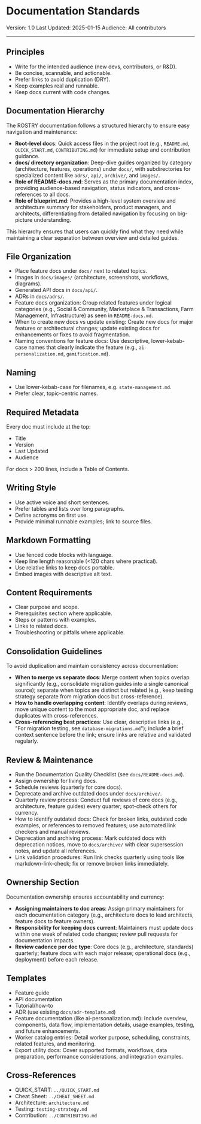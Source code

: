 # Documentation Standards

Version: 1.0
Last Updated: 2025-01-15
Audience: All contributors

---

## Principles
- Write for the intended audience (new devs, contributors, or R&D).
- Be concise, scannable, and actionable.
- Prefer links to avoid duplication (DRY).
- Keep examples real and runnable.
- Keep docs current with code changes.

## Documentation Hierarchy
The ROSTRY documentation follows a structured hierarchy to ensure easy navigation and maintenance:

- **Root-level docs**: Quick access files in the project root (e.g., `README.md`, `QUICK_START.md`, `CONTRIBUTING.md`) for immediate setup and contribution guidance.
- **docs/ directory organization**: Deep-dive guides organized by category (architecture, features, operations) under `docs/`, with subdirectories for specialized content like `adrs/`, `api/`, `archive/`, and `images/`.
- **Role of README-docs.md**: Serves as the primary documentation index, providing audience-based navigation, status indicators, and cross-references to all docs.
- **Role of blueprint.md**: Provides a high-level system overview and architecture summary for stakeholders, product managers, and architects, differentiating from detailed navigation by focusing on big-picture understanding.

This hierarchy ensures that users can quickly find what they need while maintaining a clear separation between overview and detailed guides.

## File Organization
- Place feature docs under `docs/` next to related topics.
- Images in `docs/images/` (architecture, screenshots, workflows, diagrams).
- Generated API docs in `docs/api/`.
- ADRs in `docs/adrs/`.
- Feature docs organization: Group related features under logical categories (e.g., Social & Community, Marketplace & Transactions, Farm Management, Infrastructure) as seen in `README-docs.md`.
- When to create new docs vs update existing: Create new docs for major features or architectural changes; update existing docs for enhancements or fixes to avoid fragmentation.
- Naming conventions for feature docs: Use descriptive, lower-kebab-case names that clearly indicate the feature (e.g., `ai-personalization.md`, `gamification.md`).

## Naming
- Use lower-kebab-case for filenames, e.g. `state-management.md`.
- Prefer clear, topic-centric names.

## Required Metadata
Every doc must include at the top:
- Title
- Version
- Last Updated
- Audience

For docs > 200 lines, include a Table of Contents.

## Writing Style
- Use active voice and short sentences.
- Prefer tables and lists over long paragraphs.
- Define acronyms on first use.
- Provide minimal runnable examples; link to source files.

## Markdown Formatting
- Use fenced code blocks with language.
- Keep line length reasonable (<120 chars where practical).
- Use relative links to keep docs portable.
- Embed images with descriptive alt text.

## Content Requirements
- Clear purpose and scope.
- Prerequisites section where applicable.
- Steps or patterns with examples.
- Links to related docs.
- Troubleshooting or pitfalls where applicable.

## Consolidation Guidelines
To avoid duplication and maintain consistency across documentation:

- **When to merge vs separate docs**: Merge content when topics overlap significantly (e.g., consolidate migration guides into a single canonical source); separate when topics are distinct but related (e.g., keep testing strategy separate from migration docs but cross-reference).
- **How to handle overlapping content**: Identify overlaps during reviews, move unique content to the most appropriate doc, and replace duplicates with cross-references.
- **Cross-referencing best practices**: Use clear, descriptive links (e.g., "For migration testing, see `database-migrations.md`"); include a brief context sentence before the link; ensure links are relative and validated regularly.

## Review & Maintenance
- Run the Documentation Quality Checklist (see `docs/README-docs.md`).
- Assign ownership for living docs.
- Schedule reviews (quarterly for core docs).
- Deprecate and archive outdated docs under `docs/archive/`.
- Quarterly review process: Conduct full reviews of core docs (e.g., architecture, feature guides) every quarter; spot-check others for currency.
- How to identify outdated docs: Check for broken links, outdated code examples, or references to removed features; use automated link checkers and manual reviews.
- Deprecation and archiving process: Mark outdated docs with deprecation notices, move to `docs/archive/` with clear supersession notes, and update all references.
- Link validation procedures: Run link checks quarterly using tools like markdown-link-check; fix or remove broken links immediately.

## Ownership Section
Documentation ownership ensures accountability and currency:

- **Assigning maintainers to doc areas**: Assign primary maintainers for each documentation category (e.g., architecture docs to lead architects, feature docs to feature owners).
- **Responsibility for keeping docs current**: Maintainers must update docs within one week of related code changes; review pull requests for documentation impacts.
- **Review cadence per doc type**: Core docs (e.g., architecture, standards) quarterly; feature docs with each major release; operational docs (e.g., deployment) before each release.

## Templates
- Feature guide
- API documentation
- Tutorial/how-to
- ADR (use existing `docs/adr-template.md`)
- Feature documentation (like ai-personalization.md): Include overview, components, data flow, implementation details, usage examples, testing, and future enhancements.
- Worker catalog entries: Detail worker purpose, scheduling, constraints, related features, and monitoring.
- Export utility docs: Cover supported formats, workflows, data preparation, performance considerations, and integration examples.

## Cross-References
- QUICK_START: `../QUICK_START.md`
- Cheat Sheet: `../CHEAT_SHEET.md`
- Architecture: `architecture.md`
- Testing: `testing-strategy.md`
- Contribution: `../CONTRIBUTING.md`